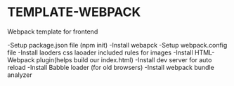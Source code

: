 # TEMPLATE-WEBPACK

Webpack template for frontend 

-Setup package.json file (npm init)
-Install webapck
-Setup webpack.config file 
-Install laoders
  css laoader
  included rules for images
-Install HTML-Webpack plugin(helps build our index.html)
-Install dev server for auto reload
-Install Babble loader (for old browsers)
-Install webpack bundle analyzer
